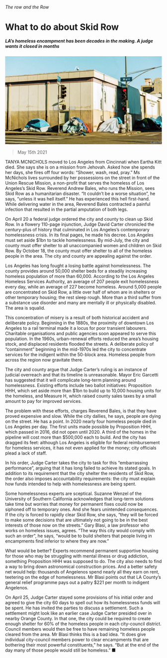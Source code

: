 ###### The row and the Row

# What to do about Skid Row 

##### LA’s homeless encampment has been decades in the making. A judge wants it closed in months 

![image](images/20210515_USP004_0.jpg) 

> May 15th 2021 

TANYA MCNICHOLS moved to Los Angeles from Cincinnati when Eartha Kitt died. She says she is on a mission from Jehovah. Asked how she spends her days, she fires off four words: “Shower, wash, read, pray.” Ms McNichols lives surrounded by her possessions on the street in front of the Union Rescue Mission, a non-profit that serves the homeless of Los Angeles’s Skid Row. Reverend Andrew Bales, who runs the Mission, sees Skid Row as a humanitarian disaster. “It couldn’t be a worse situation”, he says, “unless it was hell itself.” He has experienced this hell first-hand. While delivering water in the area, Reverend Bales contracted a painful infection that resulted in the partial amputation of both legs.

On April 20 a federal judge ordered the city and county to clean up Skid Row. In a flowery 110-page injunction, Judge David Carter chronicled the century-plus of history that culminated in Los Angeles’s contemporary homelessness crisis. In its final pages, he made his decree. Los Angeles must set aside $1bn to tackle homelessness. By mid-July, the city and county must offer shelter to all unaccompanied women and children on Skid Row. By October 18, the county must offer shelter to all of the homeless people in the area. The city and county are appealing against the order.


Los Angeles has long fought a losing battle against homelessness. The county provides around 50,000 shelter beds for a steadily increasing homeless population of more than 60,000. According to the Los Angeles Homeless Services Authority, an average of 207 people exit homelessness every day, while an average of 227 become homeless. Around 5,000 people are concentrated on Skid Row, a little over half of whom are in shelters or other temporary housing; the rest sleep rough. More than a third suffer from a substance use disorder and many are mentally ill or physically disabled. The area is squalid.

This concentration of misery is a result of both historical accident and deliberate policy. Beginning in the 1880s, the proximity of downtown Los Angeles to a rail terminal made it a locus for poor transient labourers. Charitable organisations and public agencies soon appeared to serve this population. In the 1960s, urban-renewal efforts reduced the area’s housing stock, and displaced residents flooded the streets. A deliberate policy of “containment” beginning in the mid-1970s led the city to concentrate services for the indigent within the 50-block area. Homeless people from across the region now gravitate there.

The city and county argue that Judge Carter’s ruling is an instance of judicial overreach and that its timeline is unreasonable. Mayor Eric Garcetti has suggested that it will complicate long-term planning around homelessness. Existing efforts include two ballot initiatives: Proposition HHH, which set aside more than $1bn to build up to 10,000 housing units for the homeless, and Measure H, which raised county sales taxes by a small amount to pay for improved services.

The problem with these efforts, charges Reverend Bales, is that they have proved expensive and slow. While the city dallies, he says, people are dying on the street. He has a point. In 2020 nearly four homeless people died in Los Angeles per day. The first units made possible by Proposition HHH, which passed in 2016, did not open until 2020. A third of the homes in the pipeline will cost more than $500,000 each to build. And the city has dragged its feet: although Los Angeles is eligible for federal reimbursement for homeless services, it has not even applied for the money; city officials plead a lack of staff.

In his order, Judge Carter takes the city to task for this “embarrassing performance”, arguing that it has long failed to achieve its stated goals. In addition to its requirement that the city shelter the residents of Skid Row, the order also imposes accountability requirements: the city must explain how funds intended to help with homelessness are being spent.

Some homelessness experts are sceptical. Suzanne Wenzel of the University of Southern California acknowledges that long-term solutions take time but worries that money for permanent fixes could now be siphoned off to temporary ones. And she fears unintended consequences. If the city is forced to rapidly clear Skid Row, she says, “they will be forced to make some decisions that are ultimately not going to be in the best interests of those now on the streets.” Gary Blasi, a law professor who works on homeless issues, agrees. “The way this city would comply with such an order”, he says, “would be to build shelters that people living in encampments find inferior to where they are now.”

What would be better? Experts recommend permanent supportive housing for those who may be struggling with mental illness or drug addiction, something Proposition HHH was supposed to do. The city also needs to find a way to bring down astronomical construction prices. And a better safety net would help: thousands of Angelenos spend nearly all they earn on rent, teetering on the edge of homelessness. Mr Blasi points out that LA County’s general relief programme pays out a paltry $221 per month to indigent Angelenos.

On April 25, Judge Carter stayed some provisions of his initial order and agreed to give the city 60 days to spell out how its homelessness funds will be spent. He has invited the parties to discuss a settlement. Such a settlement might look like an earlier case Judge Carter presided over in nearby Orange County. In that one, the city could be required to create enough shelter for 60% of the homeless people in each city-council district. Council members would then be free to have remaining homeless people cleared from the area. Mr Blasi thinks this is a bad idea. “It does give individual city-council members power to clear encampments that are bothering their most powerful constituents,” he says. “But at the end of the day many of those people would still be homeless.” ■

